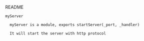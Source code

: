 README

`myServer`

```
  myServer is a module, exports startServer(_port, _handler)

  It will start the server with http protocol
```